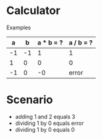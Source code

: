 # Calculator

Examples

|  a |  b | a * b = ? | a / b = ? |
|----|----|-----------|-----------|
| -1 | -1 |  1        |    1      |
|  1 |  0 |  0        |    0      |
| -1 |  0 | -0        | error     |

# Scenario

- adding 1 and 2 equals 3
- dividing 1 by 0 equals error
- dividing 1 by 0 equals 0
